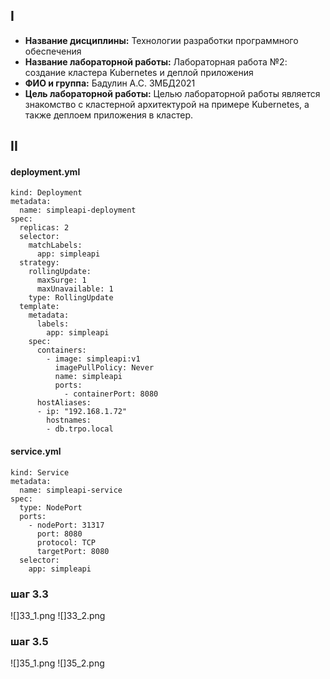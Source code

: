 ## I
* __Название дисциплины:__ Технологии разработки программного обеспечения
* __Название лабораторной работы:__ Лабораторная работа №2: создание кластера Kubernetes и деплой приложения
* __ФИО и группа:__ Бадулин А.С. ЗМБД2021
* __Цель лабораторной работы:__ Целью лабораторной работы является знакомство с кластерной архитектурой на примере Kubernetes, а также деплоем приложения в кластер.
## II
#### deployment.yml
```apiVersion: apps/v1
kind: Deployment
metadata:
  name: simpleapi-deployment
spec:
  replicas: 2
  selector:
    matchLabels:
      app: simpleapi
  strategy:
    rollingUpdate:
      maxSurge: 1
      maxUnavailable: 1
    type: RollingUpdate
  template:
    metadata:
      labels:
        app: simpleapi
    spec:
      containers:
        - image: simpleapi:v1
          imagePullPolicy: Never
          name: simpleapi
          ports:
            - containerPort: 8080
      hostAliases:
      - ip: "192.168.1.72"
        hostnames:
        - db.trpo.local
 ```
#### service.yml
```apiVersion: v1
kind: Service
metadata:
  name: simpleapi-service
spec:
  type: NodePort
  ports:
    - nodePort: 31317
      port: 8080
      protocol: TCP
      targetPort: 8080
  selector:
    app: simpleapi
```
### шаг 3.3
![]33_1.png
![]33_2.png
### шаг 3.5
![]35_1.png
![]35_2.png
